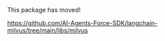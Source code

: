 This package has moved!

https://github.com/AI-Agents-Force-SDK/langchain-milvus/tree/main/libs/milvus
